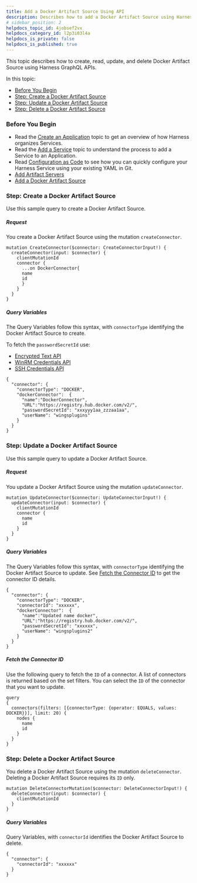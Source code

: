 ```yaml
---
title: Add a Docker Artifact Source Using API
description: Describes how to add a Docker Artifact Source using Harness GraphQL API.
# sidebar_position: 2
helpdocs_topic_id: 4jobsef2vx
helpdocs_category_id: l2p3i03l4a
helpdocs_is_private: false
helpdocs_is_published: true
---
```


This topic describes how to create, read, update, and delete Docker Artifact Source using Harness GraphQL APIs.

In this topic:

* [Before You Begin](https://docs.harness.io/article/4jobsef2vx-artifact-connectors-docker-using-api#undefined)
* [Step: Create a Docker Artifact Source](https://docs.harness.io/article/4jobsef2vx-artifact-connectors-docker-using-api#undefined)
* [Step: Update a Docker Artifact Source](https://docs.harness.io/article/4jobsef2vx-artifact-connectors-docker-using-api#undefined)
* [Step: Delete a Docker Artifact Source](https://docs.harness.io/article/4jobsef2vx-artifact-connectors-docker-using-api#undefined)

### Before You Begin

* Read the [Create an Application](https://docs.harness.io/article/bucothemly-application-configuration) topic to get an overview of how Harness organizes Services.
* Read the [Add a Service](https://docs.harness.io/article/eb3kfl8uls-service-configuration) topic to understand the process to add a Service to an Application.
* Read [Configuration as Code](https://docs.harness.io/article/htvzryeqjw-configuration-as-code) to see how you can quickly configure your Harness Service using your existing YAML in Git.
* [Add Artifact Servers](https://docs.harness.io/article/7dghbx1dbl-configuring-artifact-server)
* [Add a Docker Artifact Source](/article/gxv9gj6khz-add-a-docker-image-service)

### Step: Create a Docker Artifact Source

Use this sample query to create a Docker Artifact Source.

##### Request

You create a Docker Artifact Source using the mutation `createConnector`.


```
mutation CreateConnector($connector: CreateConnectorInput!) {  
  createConnector(input: $connector) {  
    clientMutationId  
    connector {  
      ...on DockerConnector{  
      name  
      id  
      }  
    }  
  }  
}
```
##### Query Variables

The Query Variables follow this syntax, with `connectorType` identifying the Docker Artifact Source to create.

To fetch the `passwordSecretId` use:

* [Encrypted Text API](https://docs.harness.io/article/omnfccj1n0-api-encrypted-text#get_a_secret_by_name)
* [WinRM Credentials API](https://docs.harness.io/article/2rlo5zw321-api-win-rm-credentials#get_a_secret_by_name)
* [SSH Credentials API](https://docs.harness.io/article/v65okfwfl2-api-ssh-credentials#get_a_secret_by_name)


```
{  
  "connector": {  
    "connectorType": "DOCKER",  
    "dockerConnector":  {  
      "name":"DockerConnector",  
      "URL":"https://registry.hub.docker.com/v2/",  
      "passwordSecretId": "xxxyyy1aa_zzzaa1aa",  
      "userName": "wingsplugins"  
    }  
  }  
}  

```
### Step: Update a Docker Artifact Source

Use this sample query to update a Docker Artifact Source.

##### Request

You update a Docker Artifact Source using the mutation `updateConnector`.


```
mutation UpdateConnector($connector: UpdateConnectorInput!) {  
  updateConnector(input: $connector) {  
    clientMutationId  
    connector {  
      name  
      id  
    }  
  }  
}
```
##### Query Variables

The Query Variables follow this syntax, with `connectorType` identifying the Docker Artifact Source to update. See [Fetch the Connector ID](/article/4jobsef2vx-artifact-connectors-docker-using-api#fetch_the_connector_id) to get the connector ID details.


```
{  
  "connector": {  
    "connectorType": "DOCKER",  
    "connectorId": "xxxxxx",  
    "dockerConnector":  {  
      "name":"Updated name docker",  
      "URL":"https://registry.hub.docker.com/v2/",  
      "passwordSecretId": "xxxxxx",  
      "userName": "wingsplugins2"  
    }  
  }  
}
```
##### Fetch the Connector ID

Use the following query to fetch the `ID` of a connector. A list of connectors is returned based on the set filters. You can select the `ID` of the connector that you want to update.


```
query  
{  
  connectors(filters: [{connectorType: {operator: EQUALS, values: DOCKER}}], limit: 20) {  
    nodes {  
      name  
      id  
    }  
  }  
}
```
### Step: Delete a Docker Artifact Source

You delete a Docker Artifact Source using the mutation `deleteConnector`. Deleting a Docker Artifact Source requires its `ID` only.


```
mutation DeleteConnectorMutation($connector: DeleteConnectorInput!) {  
  deleteConnector(input: $connector) {  
    clientMutationId  
  }  
}
```
##### Query Variables

Query Variables, with `connectorId` identifies the Docker Artifact Source to delete.


```
{  
  "connector": {  
    "connectorId": "xxxxxx"  
  }  
}
```
